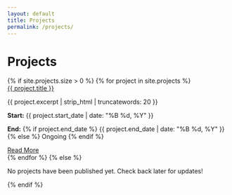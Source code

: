 ```yaml
---
layout: default
title: Projects
permalink: /projects/
---
```


# Projects

<div class="projects-container">
  {% if site.projects.size > 0 %}
    {% for project in site.projects %}
      <div class="card">
        <div class="card-header">
          <a href="{{ project.url | relative_url }}">{{ project.title }}</a>
        </div>
        <div class="card-body">
          <p>{{ project.excerpt | strip_html | truncatewords: 20 }}</p> <!-- Exibe uma descrição curta ou resumo do projeto -->
          <p><strong>Start:</strong> {{ project.start_date | date: "%B %d, %Y" }}</p>
          <p><strong>End:</strong>
            {% if project.end_date %}
              {{ project.end_date | date: "%B %d, %Y" }}
            {% else %}
              Ongoing
            {% endif %}
          </p>
        </div>
        <div class="card-footer">
          <a href="{{ project.url | relative_url }}">Read More</a>
        </div>
      </div>
    {% endfor %}
  {% else %}
    <p>No projects have been published yet. Check back later for updates!</p>
  {% endif %}
</div>